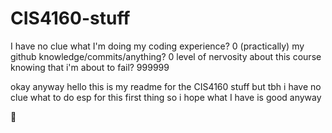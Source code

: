 # CIS4160-stuff


I have no clue what I'm doing
my coding experience? 0 (practically)
my github knowledge/commits/anything? 0
level of nervosity about this course knowing that i'm about to fail? 999999

okay anyway hello this is my readme for the CIS4160 stuff but tbh i have no clue what to do esp for this first thing so i hope what I have is good anyway

:wave: